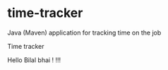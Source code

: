 # time-tracker
Java (Maven) application for tracking time on the job

Time tracker

Hello Bilal bhai ! !!!

